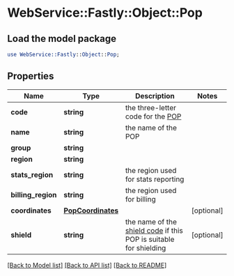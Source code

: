 # WebService::Fastly::Object::Pop

## Load the model package
```perl
use WebService::Fastly::Object::Pop;
```

## Properties
Name | Type | Description | Notes
------------ | ------------- | ------------- | -------------
**code** | **string** | the three-letter code for the [POP](https://developer.fastly.com/learning/concepts/pop/) | 
**name** | **string** | the name of the POP | 
**group** | **string** |  | 
**region** | **string** |  | 
**stats_region** | **string** | the region used for stats reporting | 
**billing_region** | **string** | the region used for billing | 
**coordinates** | [**PopCoordinates**](PopCoordinates.md) |  | [optional] 
**shield** | **string** | the name of the [shield code](https://developer.fastly.com/learning/concepts/shielding/#choosing-a-shield-location) if this POP is suitable for shielding | [optional] 

[[Back to Model list]](../README.md#documentation-for-models) [[Back to API list]](../README.md#documentation-for-api-endpoints) [[Back to README]](../README.md)


